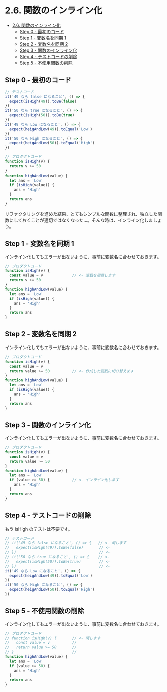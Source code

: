 # 2.6. 関数のインライン化

<!-- TOC -->

- [2.6. 関数のインライン化](#26-関数のインライン化)
  - [Step 0 - 最初のコード](#step-0---最初のコード)
  - [Step 1 - 変数名を同期 1](#step-1---変数名を同期-1)
  - [Step 2 - 変数名を同期 2](#step-2---変数名を同期-2)
  - [Step 3 - 関数のインライン化](#step-3---関数のインライン化)
  - [Step 4 - テストコードの削除](#step-4---テストコードの削除)
  - [Step 5 - 不使用関数の削除](#step-5---不使用関数の削除)

<!-- /TOC -->

## Step 0 - 最初のコード

```js
// テストコード
it('49 なら false になること', () => {
  expect(isHigh(49)).toBe(false)
})
it('50 なら true になること', () => {
  expect(isHigh(50)).toBe(true)
})
it('49 なら Low になること', () => {
  expect(heigAndLow(49)).toEqual('Low')
})
it('50 なら High になること', () => {
  expect(heigAndLow(50)).toEqual('High')
})
```

```js
// プロダクトコード
function isHigh(v) {
  return v >= 50
}
function highAndLow(value) {
  let ans = 'Low'
  if (isHigh(value)) {
    ans = 'High'
  }
  return ans
}
```

リファクタリングを進めた結果、とてもシンプルな関数に整理され、独立した関数にしておくことが適切ではなくなった…。そんな時は、インライン化しましょう。

## Step 1 - 変数名を同期 1

インライン化してもエラーが出ないように、事前に変数名に合わせておきます。

```js
// プロダクトコード
function isHigh(v) {
  const value = v             // <- 変数を用意します
  return v >= 50
}
function highAndLow(value) {
  let ans = 'Low'
  if (isHigh(value)) {
    ans = 'High'
  }
  return ans
}
```

## Step 2 - 変数名を同期 2

インライン化してもエラーが出ないように、事前に変数名に合わせておきます。

```js
// プロダクトコード
function isHigh(v) {
  const value = v
  return value >= 50          // <- 作成した変数に切り替えます
}
function highAndLow(value) {
  let ans = 'Low'
  if (isHigh(value)) {
    ans = 'High'
  }
  return ans
}
```

## Step 3 - 関数のインライン化

インライン化してもエラーが出ないように、事前に変数名に合わせておきます。

```js
// プロダクトコード
function isHigh(v) {
  const value = v
  return value >= 50
}
function highAndLow(value) {
  let ans = 'Low'
  if (value >= 50) {          // <- インライン化します
    ans = 'High'
  }
  return ans
}
```

## Step 4 - テストコードの削除

もう isHigh のテストは不要です。

```js
// テストコード
// it('49 なら false になること', () => {   // <- 消します
//   expect(isHigh(49)).toBe(false)       // <-
// })                                     // <-
// it('50 なら true になること', () => {    // <-
//   expect(isHigh(50)).toBe(true)        // <-
// })                                     // <-
it('49 なら Low になること', () => {
  expect(heigAndLow(49)).toEqual('Low')
})
it('50 なら High になること', () => {
  expect(heigAndLow(50)).toEqual('High')
})
```

## Step 5 - 不使用関数の削除

インライン化してもエラーが出ないように、事前に変数名に合わせておきます。

```js
// プロダクトコード
// function isHigh(v) {       // <- 消します
//   const value = v          //
//   return value >= 50       //
// }                          //
function highAndLow(value) {
  let ans = 'Low'
  if (value >= 50) {
    ans = 'High'
  }
  return ans
}
```

